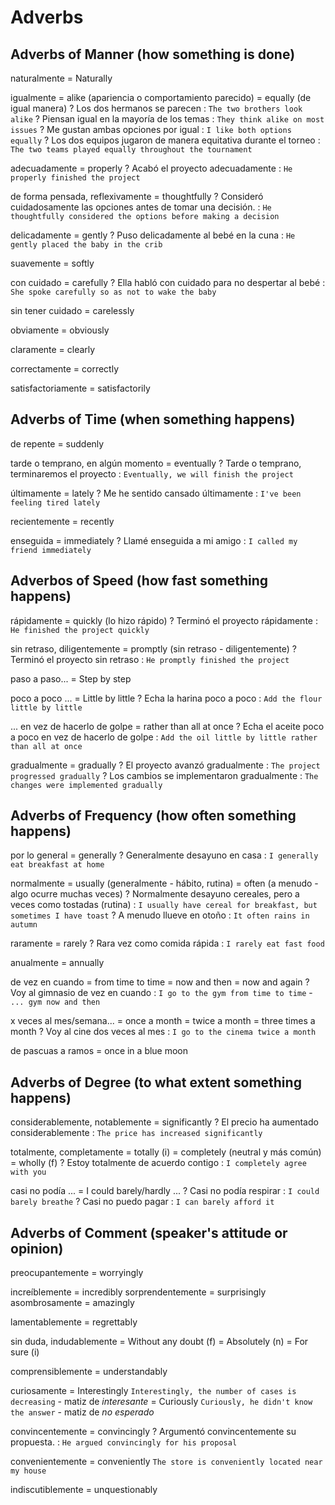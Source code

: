 # Adverbs

## Adverbs of Manner (how something is done)

naturalmente = Naturally

igualmente
    = <verb> alike (apariencia o comportamiento parecido)
    = equally (de igual manera)
    ? Los dos hermanos se parecen : `The two brothers look alike`
    ? Piensan igual en la mayoría de los temas : `They think alike on most issues`
    ? Me gustan ambas opciones por igual : `I like both options equally`
    ? Los dos equipos jugaron de manera equitativa durante el torneo : `The two teams played equally throughout the tournament`

adecuadamente = properly
    ? Acabó el proyecto adecuadamente : `He properly finished the project`

de forma pensada, reflexivamente
    = thoughtfully
    ? Consideró cuidadosamente las opciones antes de tomar una decisión. : `He thoughtfully considered the options before making a decision`

delicadamente = gently
    ? Puso delicadamente al bebé en la cuna : `He gently placed the baby in the crib`

suavemente = softly

con cuidado = carefully
    ? Ella habló con cuidado para no despertar al bebé : `She spoke carefully so as not to wake the baby`

sin tener cuidado = carelessly

obviamente = obviously

claramente = clearly

correctamente = correctly

satisfactoriamente = satisfactorily


## Adverbs of Time (when something happens)

de repente = suddenly

tarde o temprano, en algún momento = eventually
    ? Tarde o temprano, terminaremos el proyecto : `Eventually, we will finish the project`

últimamente = lately
    ? Me he sentido cansado últimamente : `I've been feeling tired lately`

recientemente = recently

enseguida = immediately
    ? Llamé enseguida a mi amigo : `I called my friend immediately`

## Adverbos of Speed (how fast something happens)


rápidamente
    = quickly (lo hizo rápido)
    ? Terminó el proyecto rápidamente : `He finished the project quickly`

sin retraso, diligentemente
    = promptly (sin retraso - diligentemente)
    ? Terminó el proyecto sin retraso : `He promptly finished the project`

paso a paso...
    = Step by step

poco a poco ...
    = Little by little
    ? Echa la harina poco a poco : `Add the flour little by little`

... en vez de hacerlo de golpe = rather than all at once
    ? Echa el aceite poco a poco en vez de hacerlo de golpe : `Add the oil little by little rather than all at once`

gradualmente = gradually
    ? El proyecto avanzó gradualmente : `The project progressed gradually`
    ? Los cambios se implementaron gradualmente : `The changes were implemented gradually`


## Adverbs of Frequency (how often something happens)

por lo general = generally
    ? Generalmente desayuno en casa : `I generally eat breakfast at home`

normalmente
    = usually (generalmente - hábito, rutina)
    = often (a menudo - algo ocurre muchas veces)
    ? Normalmente desayuno cereales, pero a veces como tostadas (rutina) : `I usually have cereal for breakfast, but sometimes I have toast`
    ? A menudo llueve en otoño : `It often rains in autumn`

raramente = rarely
    ? Rara vez como comida rápida : `I rarely eat fast food`

anualmente = annually

de vez en cuando
    = from time to time
    = now and then
    = now and again
    ? Voy al gimnasio de vez en cuando : `I go to the gym from time to time` - `... gym now and then`

x veces al mes/semana...
    = once a month
    = twice a month
    = three times a month
    ? Voy al cine dos veces al mes : `I go to the cinema twice a month`

de pascuas a ramos = once in a blue moon

## Adverbs of Degree (to what extent something happens)

considerablemente, notablemente = significantly
    ? El precio ha aumentado considerablemente : `The price has increased significantly`

totalmente, completamente
    = totally (i)
    = completely (neutral y más común)
    = wholly (f)
    ? Estoy totalmente de acuerdo contigo : `I completely agree with you`

casi no podía ... = I could barely/hardly ...
    ? Casi no podía respirar : `I could barely breathe`
    ? Casi no puedo pagar : `I can barely afford it`

## Adverbs of Comment (speaker's attitude or opinion)


preocupantemente = worryingly

increíblemente = incredibly
sorprendentemente = surprisingly
asombrosamente = amazingly

lamentablemente = regrettably

sin duda, indudablemente
    = Without any doubt (f)
    = Absolutely (n)
    = For sure (i)

comprensiblemente = understandably

curiosamente
    = Interestingly `Interestingly, the number of cases is decreasing`
        - matiz de _interesante_
    = Curiously `Curiously, he didn't know the answer`
        - matiz de _no esperado_

convincentemente = convincingly
    ? Argumentó convincentemente su propuesta. : `He argued convincingly for his proposal`

convenientemente = conveniently `The store is conveniently located near my house`

indiscutiblemente = unquestionably
